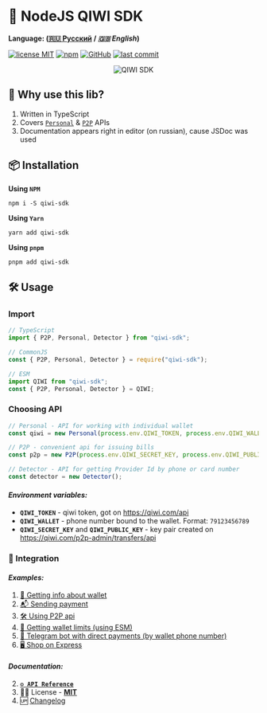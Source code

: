 # 🥝 NodeJS QIWI SDK

**Language: ([🇷🇺 Русский](./README.md) / _🇬🇧 English_)**

[![license MIT](https://img.shields.io/npm/l/@xtcry/qiwi-sdk?style=flat-square)](https://github.com/xTCry/node-qiwi-sdk/blob/main/LICENSE)
[![npm](https://img.shields.io/npm/v/@xtcry/qiwi-sdk?style=flat-square)](https://npmjs.com/package/@xtcry/qiwi-sdk)
[![GitHub](https://img.shields.io/github/stars/xTCry/node-qiwi-sdk?style=flat-square)](https://github.com/xTCry/node-qiwi-sdk)
[![last commit](https://img.shields.io/github/last-commit/xTCry/node-qiwi-sdk?style=flat-square)](https://github.com/xTCry/node-qiwi-sdk)

<center>
  <img src="docs/assets/logo.svg" alt="QIWI SDK" /> 
</center>

## 🍬 Why use this lib?

1. Written in TypeScript
2. Covers [`Personal`](https://developer.qiwi.com/ru/qiwi-wallet-personal/) & [`P2P`](https://developer.qiwi.com/ru/p2p-payments/) APIs
3. Documentation appears right in editor (on russian), cause JSDoc was used

## 📦 Installation

**Using `NPM`**

```shell
npm i -S qiwi-sdk
```

**Using `Yarn`**

```shell
yarn add qiwi-sdk
```

**Using `pnpm`**

```shell
pnpm add qiwi-sdk
```

## 🛠️ Usage

### Import

```typescript
// TypeScript
import { P2P, Personal, Detector } from "qiwi-sdk";

// CommonJS
const { P2P, Personal, Detector } = require("qiwi-sdk");

// ESM
import QIWI from "qiwi-sdk";
const { P2P, Personal, Detector } = QIWI;
```

### Choosing API

```typescript
// Personal - API for working with individual wallet
const qiwi = new Personal(process.env.QIWI_TOKEN, process.env.QIWI_WALLET);

// P2P - convenient api for issuing bills
const p2p = new P2P(process.env.QIWI_SECRET_KEY, process.env.QIWI_PUBLIC_KEY);

// Detector - API for getting Provider Id by phone or card number
const detector = new Detector();
```

#### _Environment variables:_

- **`QIWI_TOKEN`** - qiwi token, got on https://qiwi.com/api
- **`QIWI_WALLET`** - phone number bound to the wallet. Format: `79123456789`
- **`QIWI_SECRET_KEY`** and **`QIWI_PUBLIC_KEY`** - key pair created on https://qiwi.com/p2p-admin/transfers/api

### 🤝 Integration

#### _Examples:_

1. [🥝 Getting info about wallet](./examples/1-info.js)
2. [📬 Sending payment](./examples/2-sending-payment.ts)
3. [🛠️ Using P2P api](./examples/3-p2p.js)
4. [🔐 Getting wallet limits (using ESM)](./examples/4-limits.mjs)
5. [🤖 Telegram bot with direct payments (by wallet phone number)](./examples/5-bot.js)
6. [🖥️ Shop on Express](./examples/6-express.js)

#### _Documentation:_

2. [**`⚙️ API Reference`**](./docs/api/modules.md)
3. 🧑‍⚖️ License - [**MIT**](./LICENSE)
4. 🆙 [Changelog](./CHANGELOG.md)
